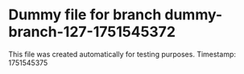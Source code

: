 # Dummy file for branch dummy-branch-127-1751545372

This file was created automatically for testing purposes.
Timestamp: 1751545375